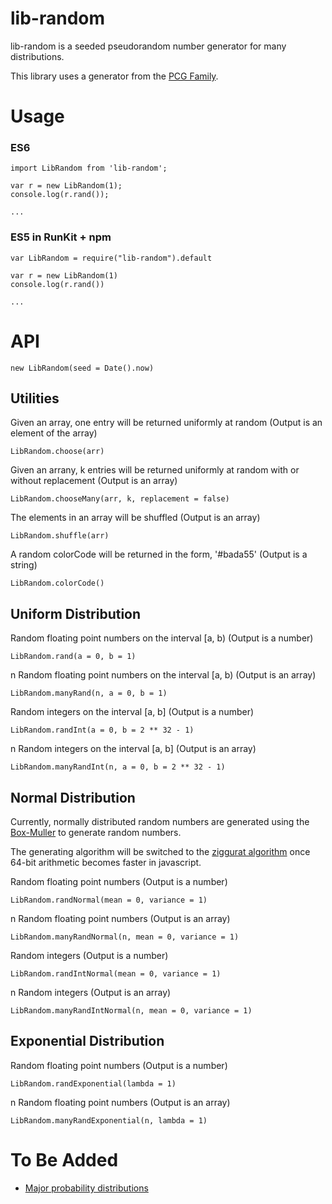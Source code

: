 # lib-random

lib-random is a seeded pseudorandom number generator for many distributions.

This library uses a generator from the [PCG Family](http://www.pcg-random.org).

# Usage

### ES6

    import LibRandom from 'lib-random';
    
    var r = new LibRandom(1);
    console.log(r.rand());
    
    ...

### ES5 in RunKit + npm

    var LibRandom = require("lib-random").default

    var r = new LibRandom(1)
    console.log(r.rand())    
    
    ...

# API

    new LibRandom(seed = Date().now)

## Utilities

Given an array, one entry will be returned uniformly at random (Output is an element of the array)

    LibRandom.choose(arr)

Given an arrany, k entries will be returned uniformly at random with or without replacement (Output is an array)

    LibRandom.chooseMany(arr, k, replacement = false)

The elements in an array will be shuffled (Output is an array)

    LibRandom.shuffle(arr)

A random colorCode will be returned in the form, '#bada55' (Output is a string)

    LibRandom.colorCode()

## Uniform Distribution

Random floating point numbers on the interval [a, b) (Output is a number)

    LibRandom.rand(a = 0, b = 1)
    
n Random floating point numbers on the interval [a, b) (Output is an array)
  
    LibRandom.manyRand(n, a = 0, b = 1)
    
Random integers on the interval [a, b] (Output is a number)

    LibRandom.randInt(a = 0, b = 2 ** 32 - 1)
    
n Random integers on the interval [a, b] (Output is an array)

    LibRandom.manyRandInt(n, a = 0, b = 2 ** 32 - 1)

## Normal Distribution

Currently, normally distributed random numbers are generated using the [Box-Muller](https://en.wikipedia.org/wiki/Box–Muller_transform) to generate random numbers.

The generating algorithm will be switched to the [ziggurat algorithm](https://en.wikipedia.org/wiki/Ziggurat_algorithm) once 64-bit arithmetic becomes faster in javascript. 

Random floating point numbers (Output is a number)

    LibRandom.randNormal(mean = 0, variance = 1)

n Random floating point numbers (Output is an array)

    LibRandom.manyRandNormal(n, mean = 0, variance = 1)

Random integers (Output is a number)

    LibRandom.randIntNormal(mean = 0, variance = 1)

n Random integers (Output is an array)

    LibRandom.manyRandIntNormal(n, mean = 0, variance = 1)

## Exponential Distribution

Random floating point numbers (Output is a number)

    LibRandom.randExponential(lambda = 1)

n Random floating point numbers (Output is an array)

    LibRandom.manyRandExponential(n, lambda = 1)

# To Be Added

- [Major probability distributions](https://en.wikipedia.org/wiki/List_of_probability_distributions)  
    
